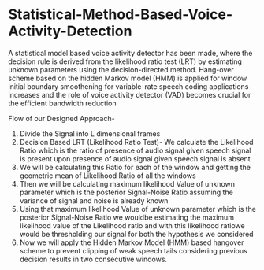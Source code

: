 # Statistical-Method-Based-Voice-Activity-Detection
A statistical model based voice activity detector has been made, where the decision rule is derived from the likelihood ratio test (LRT) by estimating unknown parameters using the decision-directed method. Hang-over scheme based on the hidden Markov model (HMM) is applied for window initial boundary smoothening for variable-rate speech coding applications increases and the role of voice activity detector (VAD) becomes crucial for the efficient bandwidth reduction

Flow of our Designed Approach-
1) Divide the Signal into L dimensional frames
2) Decision Based LRT (Likelihood Ratio Test)​- We calculate the Likelihood Ratio which is the ratio of presence of audio signal given speech signal is present upon presence of audio signal given speech signal is absent
3)  We will be calculating this Ratio for each of the window and getting the geometric mean of Likelihood Ratio of all the windows
4)  Then we will be calculating maximum likelihood Value of unknown parameter which is the posterior Signal-Noise Ratio assuming the variance of signal and noise is already known
5)  Using that maximum likelihood Value of unknown parameter which is the posterior Signal-Noise Ratio we wouldbe estimating the maximum likelihood value of the Likelihood ratio and with this likelihood ratiowe would be thresholding our signal for both the hypothesis we considered
6)  Now we will apply the Hidden Markov Model (HMM) based hangover scheme to prevent clipping of weak speech tails considering previous decision results in two consecutive windows.​

​
